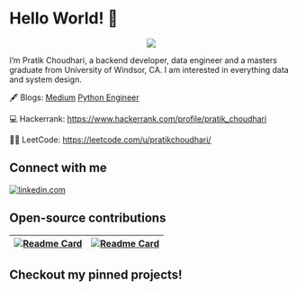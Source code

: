 # Hello World! 👋 

<p align="center">
  <a href="https://skillicons.dev">
    <img src="https://skillicons.dev/icons?i=python,kafka,databricks,spark,pandas,gcp,azure,docker" />
  </a>
</p>

I’m Pratik Choudhari, a backend developer, data engineer and a masters graduate from University of Windsor, CA. I am interested in everything data and system design.

🖋️ Blogs: [Medium](https://pratik-choudhari.medium.com/) [Python Engineer](https://www.python-engineer.com/authors/pratik/)

💻 Hackerrank: https://www.hackerrank.com/profile/pratik_choudhari

👨‍💻 LeetCode: https://leetcode.com/u/pratikchoudhari/

## Connect with me 

[![linkedin.com](https://img.shields.io/badge/LinkedIn-0077B5?style=for-the-badge&logo=linkedin&logoColor=white)](https://www.linkedin.com/in/pratik-choudhari/) 

## Open-source contributions

[![Readme Card](https://github-readme-stats.vercel.app/api/pin/?username=pratik-choudhari&repo=AlgoCode)](https://github.com/pratik-choudhari/AlgoCode) | [![Readme Card](https://github-readme-stats.vercel.app/api/pin/?username=DarshanDeshpande&repo=Scrapera)](https://github.com/DarshanDeshpande/Scrapera)
| --- | --- |

## Checkout my pinned projects!
